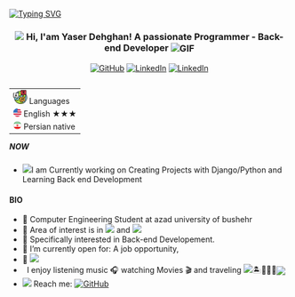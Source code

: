 
[![Typing SVG](https://readme-typing-svg.herokuapp.com/?center=true&?lines=First+line+of+text;Second+line+of+text)](https://git.io/typing-svg)

<h3 align="center"> 
    <img src="https://media.giphy.com/media/hvRJCLFzcasrR4ia7z/giphy.gif" width="21"></a> Hi, I'am Yaser Dehghan! A passionate Programmer - Back-end Developer <img align="center" alt="GIF" width="30"  src="https://media.giphy.com/media/H6KusZ8pzxtyymblnE/giphy.gif" width="36"/>
</h3> 
 
<p align="center"> 
    <a href="https://github.com/yaser11138" target="_blank"><img alt="GitHub" src="https://img.shields.io/badge/-Github-181717?style=flat-square&logo=GitHub&logoColor=white"></a>
    <a href="https://www.linkedin.com/in/yaser-dehghan-back-end" target="_blank"><img alt="LinkedIn" src="https://img.shields.io/badge/-Linkedin-0077B5?style=flat-square&logo=Linkedin&logoColor=white"></a>
    <a href="https://t.me/Yaser11138" target="_blank"><img alt="LinkedIn" src="https://img.shields.io/badge/-Telegram-0077B5?style=flat-square&logo=Telegram&logoColor=white"></a>
</p> 

<table align="right">
    <tr><td><img src="https://github.com/yaser11138/yaser11138/blob/main/3898082.svg" width="25"> Languages</a></td></tr>
    <tr><td><img src="https://github.com/yaser11138/yaser11138/blob/main/197484.svg" height="15"> English ★★★</td></tr>
     <tr><td><img src="https://github.com/yaser11138/yaser11138/blob/main/Persian.png" height="15"> Persian native</td></tr>
</table>


##### NOW
- <img src="https://github.com/TheDudeThatCode/TheDudeThatCode/blob/master/Assets/Developer.gif" width="28">I am Currently working on Creating Projects with Django/Python and Learning Back end Development

#### BIO

- 🏢 Computer Engineering Student at azad university of bushehr 
- 🔭 Area of interest is in <img src="https://img.shields.io/badge/Web-green"> and <img src="https://img.shields.io/badge/Computer Science-red">
- 🎯 Specifically interested in Back-end Developement.
- 🤔 I’m currently open for: A job opportunity,
- 🌱 <img src="https://img.shields.io/badge/ I Never Stop Learning-red">
- &nbsp; I enjoy listening music 🎧 watching Movies 🎬 and traveling <img src="https://media.giphy.com/media/VgCDAzcKvsR6OM0uWg/giphy.gif" width="30">🏝️🗻🌄🗿<img align ='center' width ='20' src="https://github.com/TheDudeThatCode/TheDudeThatCode/blob/master/Assets/Earth.gif" width="18">
- <img src="https://github.com/SP-XD/SP-XD/blob/main/images/letterbox.gif?raw=true" width="25"/> Reach me: <a href="mailto:ydahgan@gmail.com" target="_blank"><img alt="GitHub" src="https://img.shields.io/badge/-ydahgan@gmail.com-c14438?style=flat-square&logo=Gmail&logoColor=white"></a>


